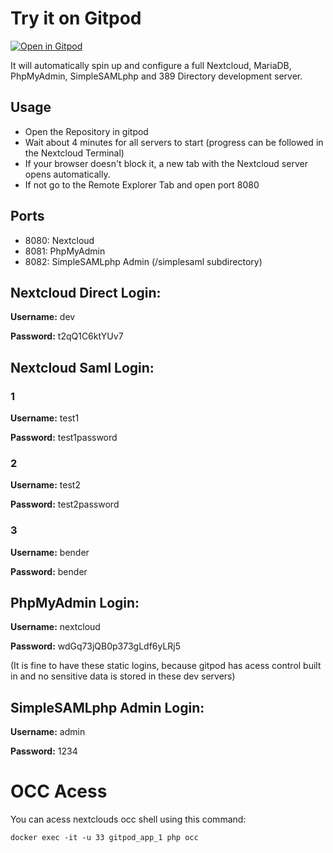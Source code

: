 # Try it on Gitpod
[![Open in Gitpod](https://gitpod.io/button/open-in-gitpod.svg)](https://gitpod.io/#https://github.com/[user]/[repository/)

It will automatically spin up and configure a full Nextcloud, MariaDB, PhpMyAdmin, SimpleSAMLphp and 389 Directory development server.

## Usage
- Open the Repository in gitpod
- Wait about 4 minutes for all servers to start (progress can be followed in the Nextcloud Terminal)
- If your browser doesn't block it, a new tab with the Nextcloud server opens automatically.
- If not go to the Remote Explorer Tab and open port 8080

## Ports
- 8080: Nextcloud
- 8081: PhpMyAdmin
- 8082: SimpleSAMLphp Admin (/simplesaml subdirectory)

## Nextcloud Direct Login:
**Username:** dev

**Password:** t2qQ1C6ktYUv7

## Nextcloud Saml Login:
### 1
**Username:** test1

**Password:** test1password

### 2
**Username:** test2

**Password:** test2password

### 3
**Username:** bender

**Password:** bender

## PhpMyAdmin Login:
**Username:** nextcloud

**Password:** wdGq73jQB0p373gLdf6yLRj5

(It is fine to have these static logins, because gitpod has acess control built in and no sensitive data is stored in these dev servers)

## SimpleSAMLphp Admin Login:
**Username:** admin

**Password:** 1234

# OCC Acess
You can acess nextclouds occ shell using this command:
```
docker exec -it -u 33 gitpod_app_1 php occ
````
